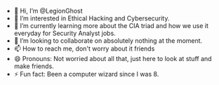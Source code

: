 - 👋 Hi, I’m @LegionGhost
- 👀 I’m interested in Ethical Hacking and Cybersecurity.
- 🌱 I’m currently learning more about the CIA triad and how we use it everyday for Security Analyst jobs.
- 💞️ I’m looking to collaborate on absolutely nothing at the moment.
- 📫 How to reach me, don't worry about it friends
- 😄 Pronouns: Not worried about all that, just here to look at stuff and make friends.
- ⚡ Fun fact: Been a computer wizard since I was 8.

<!---
LegionGhost/LegionGhost is a ✨ special ✨ repository because its `README.md` (this file) appears on your GitHub profile.
You can click the Preview link to take a look at your changes.
---> 
